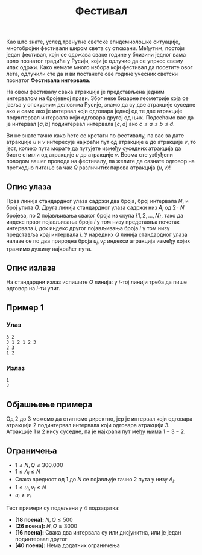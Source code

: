 ﻿---
title: Фестивал
timelimit: 1.0 # у секундама
memlimit: 64   # y MB
owner: takprog # власник је онај ко ради на задатку
origin: # опционо (ако се зна одакле је задатак преузет, пожељно је навести извор)
tags: [] # сваки задатак може бити означен према унапред договореној листи ознака
status: KOMPLETAN # један од: "IZRADA", "PREGLED" или "KOMPLETAN".
status-date: 2024-08-15 # датум у формату YYYY-MM-DD од када је задатак у наведеном статусу
solutions:
  - name: ex0
    lang: [cpp]
    desc: ""
    tags: []
---

Као што знате, услед тренутне светске епидемиолошке ситуације, многобројни фестивали широм света су отказани. Међутим, постоји један фестивал, који се одржава сваке године у близини једног вама врло познатог градића у Русији, који је одлучио да се упркос свему ипак одржи. Како немате много избора који фестивал да посетите овог лета, одлучили сте да и ви постанете ове године учесник светски познатог **Фестивала интервала**.

На овом фестивалу свака атракција је представљена једним интервалом на бројевној прави. Због неке бизарне геометрије која се јавља у опскурним деловима Русије, знамо да су две атракције суседне ако и само ако је интервал који одговара једној од те две атракције подинтервал интервала који одговара другој од њих. Подсећамо вас да је интервал $[a,b]$ подинтервал интервала $[c,d]$ ако $c\leq a\leq b\leq d$.

Ви не знате тачно како ћете се кретати по фестивалу, па вас за дате атракције $u$ и $v$ интересује најкраћи пут од атракције $u$ до атракције $v$, то јест, колико пута морате да путујете између суседних атракција да бисте стигли од атракције $u$ до атракције $v$. Веома сте узбуђени поводом вашег провода на фестивалу, па желите да сазнате одговор на претходно питање за чак $Q$ различитих парова атракција $(u,v)$!

## Опис улаза

Прва линија стандардног улаза садржи два броја, број интервала $N$, и број упита $Q$.
Друга линија стандардног улаза садржи низ $A_i$ од $2\cdot N$ бројева, по $2$ појављивања сваког броја из скупа $\{1,2,\ldots,N\}$, тако да индекс првог појављивања броја $i$ у том низу представља почетак интервала $i$, док индекс другог појављивања броја $i$ у том низу представља крај интервала $i$.
У наредних $Q$ линија стандардног улаза налазе се по два природна броја $u_i,v_i$: индекси атракција између којих тражимо дужину најкраћег пута.

## Опис излаза

На стандардни излаз испишите $Q$ линија: у $i$-тој линији треба да пише одговор на $i$-ти упит.

## Пример 1

### Улаз

```
3 2
3 1 2 1 2 3
2 3
1 2
```

### Излаз

```
1
2
```
## Објашњење примера

Од $2$ до $3$ можемо да стигнемо директно, јер је интервал који одговара атракцији $2$ подинтервал интервала који одговара атракцији $3$. Атракције $1$ и $2$ нису суседне, па је најкраћи пут међу њима $1-3-2$.  

## Ограничења

-   $1 \leq N,Q \leq 300.000$
-   $1 \leq A_i \leq N$
-  Свака вредност од $1$ до $N$ се појављује тачно $2$ пута у низу $A_i$.
-   $1 \leq u_i,v_i \leq N$
-   $u_i \neq v_i$

Тест примери су подељени у 4 подзадатка:

-   **[18 поена]:** $N,Q\leq500$
-   **[26 поена]:** $N,Q\leq3000$
-   **[16 поена]:** Свака два интервала су или дисјунктна, или је један подинтервал другог
-   **[40 поена]:** Нема додатних ограничења
